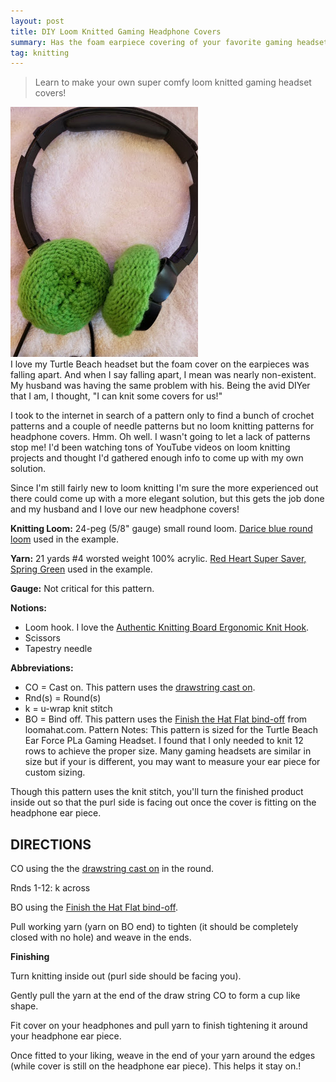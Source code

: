 ```yaml
---
layout: post
title: DIY Loom Knitted Gaming Headphone Covers
summary: Has the foam earpiece covering of your favorite gaming headset fallen apart? Well, here's a pattern to loom knit some new covers! They are super comfortable too.
tag: knitting
---
```

> Learn to make your own super comfy loom knitted gaming headset covers!

<div class="left"><img src="../assets/images/headphonecover.jpg" title="Loom Knitted Headphone Covers"></div> I love my Turtle Beach headset but the foam cover on the earpieces was falling apart. And when I say falling apart, I mean was nearly non-existent. My husband was having the same problem with his. Being the avid DIYer that I am, I thought, "I can knit some covers for us!"

I took to the internet in search of a pattern only to find a bunch of crochet patterns and a couple of needle patterns but no loom knitting patterns for headphone covers. Hmm. Oh well. I wasn't going to let a lack of patterns stop me! I'd been watching tons of YouTube videos on loom knitting projects and thought I'd gathered enough info to come up with my own solution.

Since I'm still fairly new to loom knitting I'm sure the more experienced out there could come up with a more elegant solution, but this gets the job done and my husband and I love our new headphone covers!

**Knitting Loom:** 24-peg (5/8" gauge) small round loom. [Darice blue round loom](https://www.amazon.com/Darice-1171-58-Round-Plastic-Knitting/dp/B001GAHFHY/ref=sr_1_1?ie=UTF8&qid=1510838074&sr=8-1&keywords=darice+knitting+looms&dpID=41QhN2ne2QL&preST=_SX300_QL70_&dpSrc=srch) used in the example.

**Yarn:** 21 yards #4 worsted weight 100% acrylic. [Red Heart Super Saver, Spring Green](https://www.amazon.com/Red-Heart-Super-Saver-Economy/dp/B000I6FA8S/ref=sr_1_4_m?s=arts-crafts&ie=UTF8&qid=1510838139&sr=1-4&keywords=red%2Bheart%2Bsuper&dpID=517IJLlW0GL&preST=_SY300_QL70_&dpSrc=srch&th=1) used in the example.

**Gauge:** Not critical for this pattern.

**Notions:**
* Loom hook. I love the [Authentic Knitting Board Ergonomic Knit Hook](https://www.amazon.com/Authentic-Knitting-Board-Ergonomic-Knit/dp/B009VKFHJY/ref=sr_1_4?s=arts-crafts&ie=UTF8&qid=1510838421&sr=1-4&keywords=loom+hook&dpID=41A14yBmYvL&preST=_SY300_QL70_&dpSrc=srch).
* Scissors
* Tapestry needle

**Abbreviations:**
* CO = Cast on. This pattern uses the [drawstring cast on](https://youtu.be/i9SAgT-l29k).
* Rnd(s) = Round(s)
* k = u-wrap knit stitch
* BO = Bind off. This pattern uses the [Finish the Hat Flat bind-off](https://youtu.be/QwY9MN7s9Bc) from loomahat.com.
Pattern Notes: This pattern is sized for the Turtle Beach Ear Force PLa Gaming Headset.  I found that I only needed to knit 12 rows to achieve the proper size. Many gaming headsets are similar in size but if your is different, you may want to measure your ear piece for custom sizing.

Though this pattern uses the knit stitch, you'll turn the finished product inside out so that the purl side is facing out once the cover is fitting on the headphone ear piece.

## DIRECTIONS

CO using the the [drawstring cast on](https://youtu.be/i9SAgT-l29k) in the round.

Rnds 1-12: k across

BO using the [Finish the Hat Flat bind-off](https://youtu.be/QwY9MN7s9Bc).

Pull working yarn (yarn on BO end) to tighten (it should be completely closed with no hole) and weave in the ends.

**Finishing**

Turn knitting inside out (purl side should be facing you).

Gently pull the yarn at the end of the draw string CO to form a cup like shape.

Fit cover on your headphones and pull yarn to finish tightening it around your headphone ear piece.

Once fitted to your liking, weave in the end of your yarn around the edges (while cover is still on the headphone ear piece). This helps it stay on.!